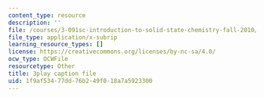 ```yaml
---
content_type: resource
description: ''
file: /courses/3-091sc-introduction-to-solid-state-chemistry-fall-2010/1f9af53477dd76b249f018a7a5923300_p6isgsReWmI.srt
file_type: application/x-subrip
learning_resource_types: []
license: https://creativecommons.org/licenses/by-nc-sa/4.0/
ocw_type: OCWFile
resourcetype: Other
title: 3play caption file
uid: 1f9af534-77dd-76b2-49f0-18a7a5923300
---
```

